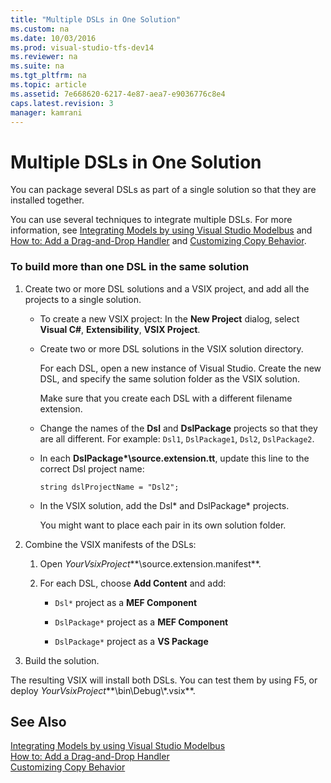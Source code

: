 ```yaml
---
title: "Multiple DSLs in One Solution"
ms.custom: na
ms.date: 10/03/2016
ms.prod: visual-studio-tfs-dev14
ms.reviewer: na
ms.suite: na
ms.tgt_pltfrm: na
ms.topic: article
ms.assetid: 7e668620-6217-4e87-aea7-e9036776c8e4
caps.latest.revision: 3
manager: kamrani
---
```

# Multiple DSLs in One Solution
You can package several DSLs as part of a single solution so that they are installed together.  
  
 You can use several techniques to integrate multiple DSLs. For more information, see [Integrating Models by using Visual Studio Modelbus](../VS_IDE/Integrating-Models-by-using-Visual-Studio-Modelbus.md) and [How to: Add a Drag-and-Drop Handler](../VS_IDE/How-to--Add-a-Drag-and-Drop-Handler.md) and [Customizing Copy Behavior](../VS_IDE/Customizing-Copy-Behavior.md).  
  
### To build more than one DSL in the same solution  
  
1.  Create two or more DSL solutions and a VSIX project, and add all the projects to a single solution.  
  
    -   To create a new VSIX project: In the **New Project** dialog, select **Visual C#**, **Extensibility**, **VSIX Project**.  
  
    -   Create two or more DSL solutions in the VSIX solution directory.  
  
         For each DSL, open a new instance of Visual Studio. Create the new DSL, and specify the same solution folder as the VSIX solution.  
  
         Make sure that you create each DSL with a different filename extension.  
  
    -   Change the names of the **Dsl** and **DslPackage** projects so that they are all different. For example: `Dsl1`, `DslPackage1`, `Dsl2`, `DslPackage2`.  
  
    -   In each **DslPackage\*\source.extension.tt**, update this line to the correct Dsl project name:  
  
         `string dslProjectName = "Dsl2";`  
  
    -   In the VSIX solution, add the Dsl* and DslPackage\* projects.  
  
         You might want to place each pair in its own solution folder.  
  
2.  Combine the VSIX manifests of the DSLs:  
  
    1.  Open *YourVsixProject***\source.extension.manifest**.  
  
    2.  For each DSL, choose **Add Content** and add:  
  
        -   `Dsl*` project as a **MEF Component**  
  
        -   `DslPackage*` project as a **MEF Component**  
  
        -   `DslPackage*` project as a **VS Package**  
  
3.  Build the solution.  
  
 The resulting VSIX will install both DSLs. You can test them by using F5, or deploy *YourVsixProject***\bin\Debug\\\*.vsix**.  
  
## See Also  
 [Integrating Models by using Visual Studio Modelbus](../VS_IDE/Integrating-Models-by-using-Visual-Studio-Modelbus.md)   
 [How to: Add a Drag-and-Drop Handler](../VS_IDE/How-to--Add-a-Drag-and-Drop-Handler.md)   
 [Customizing Copy Behavior](../VS_IDE/Customizing-Copy-Behavior.md)